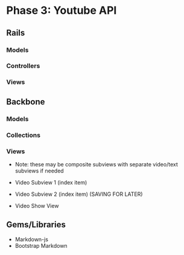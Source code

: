 # Phase 3: Youtube API

## Rails
### Models

### Controllers

### Views

## Backbone
### Models

### Collections

### Views
* Note: these may be composite subviews with separate video/text subviews if needed
* Video Subview 1 (index item)
* Video Subview 2 (index item)
(SAVING FOR LATER)

* Video Show View


## Gems/Libraries
* Markdown-js
* Bootstrap Markdown
